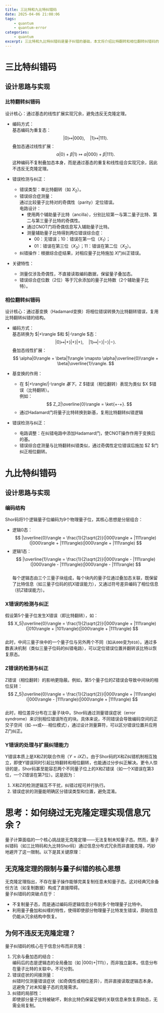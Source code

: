```yaml
---
title: 三比特和九比特纠错码
date: 2025-04-06 21:08:06
tags:
    - quantum
    - quantum-error
categories:
    - quantum
excerpt: 三比特和九比特纠错码是量子纠错的基础，本文将介绍比特翻转和相位翻转纠错码的设计思路、实现细节及其在量子信息处理中的应用。
---
```


# 三比特纠错码
## 设计思路与实现
### 比特翻转纠错码
设计核心：通过基态的线性扩展实现冗余，避免违反无克隆定理。  
- 编码方式：  
  基态编码为重复态：  
  $$
  |0\rangle \mapsto |000\rangle, \quad |1\rangle \mapsto |111\rangle.
  $$ 
  叠加态通过线性扩展：  
  $$
  \alpha|0\rangle + \beta|1\rangle \mapsto \alpha|000\rangle + \beta|111\rangle.
  $$ 
  这种编码不复制叠加态本身，而是通过基态的重复和线性组合实现冗余，因此不违反无克隆定理。

- 错误检测与纠正：  
  - 错误类型：单比特翻转（如 $X_2$）。  
  - 错误综合症测量：  
    通过比较量子比特对的奇偶性（parity）定位错误。  
    电路设计：  
    - 使用两个辅助量子比特（ancilla），分别比较第一与第二量子比特、第二与第三量子比特的奇偶性。  
    - 通过CNOT门将奇偶信息写入辅助量子比特。  
    - 测量辅助量子比特得到两位错误综合症：  
      - 00：无错误；10：错误在第一位（$X_1$）；  
      - 01：错误在第三位（$X_3$）；11：错误在第二位（$X_2$）。  
  - 纠错操作：根据综合症结果，对相应量子比特施加 $X$门纠正错误。

- 关键特性：  
  - 测量仅涉及奇偶性，不直接读取编码数据，保留量子叠加态。  
  - 错误综合症位数（2位）等于冗余添加的量子比特数（2个辅助量子比特）。  

### 相位翻转纠错码
设计核心：通过基变换（Hadamard变换）将相位错误转换为比特翻转错误，复用比特翻转纠错的结构。  
- 编码方式：  
  基态转换为 $|+\rangle $和 $|-\rangle $态：  
  $$
  |0\rangle \mapsto |+\rangle|+\rangle|+\rangle, \quad |1\rangle \mapsto |-\rangle|-\rangle|-\rangle.
  $$ 
  叠加态线性扩展：  
  $$
  \alpha|0\rangle + \beta|1\rangle \mapsto \alpha|\overline{0}\rangle + \beta|\overline{1}\rangle.
  $$ 

- 基变换的作用：  
  - 在 $|+\rangle/|-\rangle $基下，$Z $错误（相位翻转）表现为类似 $X $错误（比特翻转）。  
    例如：  
    $$
    Z_2|\overline{0}\rangle = \ket{+-+}.
    $$ 
  - 通过Hadamard门将量子比特转换到新基，复用比特翻转纠错逻辑

- 错误检测与纠正：  
  - 电路调整：在纠错电路中添加Hadamard门，使CNOT操作作用于变换后的基。  
  - 错误综合症测量与比特翻转纠错类似，通过奇偶性定位错误后施加 $Z $门纠正相位翻转。  


# 九比特纠错码
## 设计思路与实现
### 编码结构  
Shor码将1个逻辑量子位编码为9个物理量子位，其核心思想是分层组合：  
- 逻辑0态：  
  $$
  |\overline{0}\rangle = \frac{1}{2\sqrt{2}}(|000\rangle + |111\rangle)(|000\rangle + |111\rangle)(|000\rangle + |111\rangle)
  $$  
- 逻辑1态：  
  $$
  |\overline{1}\rangle = \frac{1}{2\sqrt{2}}(|000\rangle - |111\rangle)(|000\rangle - |111\rangle)(|000\rangle - |111\rangle)
  $$  
每个逻辑态由三个三量子块组成，每个块内的量子位通过叠加态关联，既保留了比特信息（如三量子位码的抗X错误能力），又通过符号差异编码了相位信息（抗Z错误能力）。


### X错误的检测与纠正  
假设第5个量子位发生X错误（即比特翻转），如：  
$$
X_5|\overline{0}\rangle = \frac{1}{2\sqrt{2}}(|000\rangle + |111\rangle)(|010\rangle + |101\rangle)(|000\rangle + |111\rangle)
$$  
此时，中间三量子块中的一个量子位与另外两个不同（如从`000`变为`010`）。通过多数表决机制（类似三量子位码的纠错电路），可以定位错误位置并翻转该比特以恢复原态。


### Z错误的检测与纠正  
Z错误（相位翻转）的影响更隐蔽。例如，第5个量子位的Z错误会导致中间块的相位反转：  
$$
Z_5|\overline{0}\rangle = \frac{1}{2\sqrt{2}}(|000\rangle + |111\rangle)(|000\rangle - |111\rangle)(|000\rangle + |111\rangle)
$$  
此时，相位差异分布在三量子块中。Shor码通过测量错误症状（error syndrome）来识别相位错误所在的块。具体来说，不同错误会导致编码空间的正交子空间（如`-++`或`+--`相位模式），通过设计测量算符，可以区分错误位置并应用Z门纠正。


### Y错误的处理与扩展纠错能力  
Y错误本质上是X和Z的联合作用（$Y = iXZ$）。由于Shor码的X和Z纠错机制相互独立，即使Y错误同时引起比特翻转和相位翻转，也能通过分步纠正解决。更令人惊讶的是，Shor码甚至能容忍两个不同量子位上的X和Z错误（如一个X错误在第3位，一个Z错误在第7位）。这是因为：  
1. X和Z的检测逻辑互不干扰，纠错过程可并行执行。  
2. 错误症状的测量能明确区分错误类型和位置，避免混淆。

# 思考：如何绕过无克隆定理实现信息冗余？

量子计算面临的一个核心挑战是无克隆定理——无法复制未知量子态。然而，量子纠错码（如三比特码和九比特Shor码）通过信息分布式冗余而非直接克隆，巧妙地避开了这一限制。以下是其关键原理：


## 无克隆定理的限制与量子纠错的核心思想
无克隆定理指出，不存在量子操作能够完美复制任意未知量子态。这对经典冗余备份方法（如复制数据）构成了直接障碍。  
量子纠错码的突破点在于：  
- 不复制量子态，而是通过编码将逻辑信息分布到多个物理量子比特中。  
- 利用量子叠加和纠缠的特性，使得即使部分物理量子比特发生错误，原始信息仍能从冗余结构中恢复。


## 为何不违反无克隆定理？
量子纠错码的核心在于信息分布而非克隆：  
1. 冗余与叠加态的结合：  
   编码后的态是逻辑态的全局叠加（如 $|000\rangle + |111\rangle$），而非独立副本。信息分布在量子比特的关联中，不可分割。  
2. 错误症状的间接测量：  
   纠错时仅测量错误症状（如奇偶性或相位差异），而非直接读取逻辑态本身。这避免了对未知量子态的克隆需求。  
3. 纠错的局部性：  
   即使部分量子比特被破坏，剩余比特仍保留足够的关联信息来恢复原始态，无需全局复制。